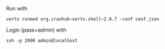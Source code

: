 Run with

    vertx runmod org.crashub~vertx.shell~2.0.7 -conf conf.json

Login (pass=admin) with

    ssh -p 2000 admin@localhost
